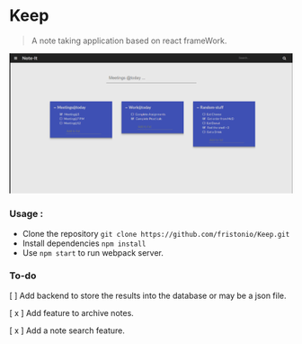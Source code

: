 # Keep

> A note taking application based on react frameWork.


![Keep React](https://github.com/fristonio/Keep/blob/master/Images/Keep.png?raw=true)

### Usage :

* Clone the repository `git clone https://github.com/fristonio/Keep.git`
* Install dependencies `npm install`
* Use `npm start` to run webpack server.

### To-do

[   ] Add backend to store the results into the database or may be a json file.
 
[ x ] Add feature to archive notes.

[ x ] Add a note search feature.
